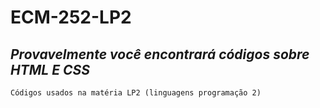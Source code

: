 # ECM-252-LP2
## *Provavelmente você encontrará códigos sobre HTML E CSS*

```Códigos usados na matéria LP2 (linguagens programação 2)```

